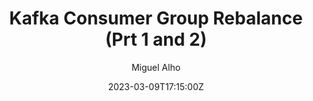 ---
title: "Kafka Consumer Group Rebalance (Prt 1 and 2)"
date: 2023-03-09T17:15:00Z
author: Miguel Alho
type: post

url: /bookmark-2023-03-09-Kafka-Consumer-Group-Rebalance/
bookmark: article
type: bookmarks
article:
  links: 
    - https://www.linkedin.com/pulse/kafka-consumer-group-rebalance-1-2-rob-golder/
    - https://www.linkedin.com/pulse/kafka-consumer-group-rebalance-2-rob-golder/
  
tags:
  - bookmark
  - article
  - Kafka

summary: 
    I've been debugging a weird and considered impossible situation on a Kafka cluster and/or consumer service. I have a multi-instance service where something occurs that causes one of the instances to get all the partitions assigned, though the partitions on the other instance do not get revoked. Theoretically, a partition can only be consumed by a single consumer in a group; in this case though, 2 consumers in the same group are consuming the same partition. This leads to concurrent processing on the same instance. Luckily, the consumers are idempotent, so they can still handle the situation, but it does generate a bunch of error events.


    I'm analysing this one as a follow up to Gwen Shapiro's talk [The Magical Rebalance Protocol of Apache Kafka](/bookmark-magical-rebalance-protocol-of-apache-kafka/)

notes:
  - type: quote
    content: 
      Group membership is managed on the broker side, and partition assignment is managed on the client side. The broker has no knowledge of what the resources are and how they are assigned amongst the consumers. This is a good example of why the Kafka client is considered a thick client.
    
  - type: quote
    image: 
    content: 
      The Group Coordinator manages the consumer group and the consumers. This is a Kafka component that lives on the broker side. It will make one consumer the lead, and this will be responsible for computing the topic partition assignments. These are returned to the Group Coordinator which then assigns the partitions to the consumers. 
    
  - type: slide
    image: kafka-rebalance/001.png
    title: An example is given
    content: "
      > If a service has multiple consumers that subscribe to mutually exclusive topics but that share the same group.id then any rebalance triggered by any one consumer would still affect the other consumers in the group


      The author gives a nice example to help follow up which matches the way I'm consuming things


      > In the following scenario Consumer A is subscribed to topic abc, whilst Consumer B is subscribed to topic def.  They are in the same consumer group foo.  If Consumer A takes too long to process a batch and times out then it is removed from the consumer group triggering a rebalance.  All partition assignments in the group are revoked and reassigned, including those for Consumer B.


      > When Consumer A eventually completes its poll and rejoins the consumer group, a further rebalance is triggered, and again all processing stops as partitions are revoked and reassigned.  It can therefore be prudent to define separate consumer groups for consumers listening to different topics.  e.g. service-topic-consumer-group.


      This is a possible aspect to consider - In my use case, I do configure all the topic consumption in the same service instance as the same consumer. So if a rebalance occurs, it happens against all the topics consumed based on the above info."

  - type: slide
    image: kafka-rebalance/002.png
    content: 

  - type: slide
    image: kafka-rebalance/003.png
    
  - type: slide
    image: kafka-rebalance/004.png
    content: 
      It is recommended to configure the heartbeat.interval.ms to be no more than a third of session.timeout.ms.  This ensures that if a heartbeat or two are lost due for example to a transient network issue, that the consumer is not considered to have failed.  In this diagram two heartbeats are lost, but the third arrives before the session has timed out, so the Group Coordinator knows the consumer is still healthy.

  - type: slide
    image: kafka-rebalance/005.png
    content: 
      Consumer heart beating and polling. Polling is done on a different thread.

  - type: slide
    image: kafka-rebalance/006.png
    content: "
      > The heartbeat thread checks the status of the consumer processing, and if the max.poll.interval.ms has been exceeded between polls then rather than a heartbeat it sends a LeaveGroup request.   The Group Coordinator removes the consumer from the consumer group triggering a rebalance.


      > Configuring the max.poll.interval.ms therefore requires careful consideration.  Set it too low and the risk is that the batch of messages consumed in a single poll are not processed in time leading to rebalancing and duplicate message delivery.  Set the interval too high and it means that when a consumer does fail it takes longer before the broker is aware and the consumer’s partitions are reassigned.  During this processing the messages on the topic partitions assigned to the failed consumer are stuck.


      > There are therefore two time outs to consider that have a bearing on when a consumer is considered healthy or to have failed and be evicted from a consumer group.  If the main processing thread dies, leaving the heartbeat thread still running, the failure is detected by the max.poll.interval.ms being exceeded.  If the whole application dies then this will be detected by no heartbeat being received within the session.timeout.ms.


      >The max.poll.interval.ms is essentially the main health check for the consumer processing.  However by also utilizing a heartbeat check on a separate thread it means that hard failures where the whole application has failed are detected more quickly.
    "

  - type: slide
    image: kafka-rebalance/007.png
    title: Eager Rebalance
    content: 
      With eager rebalancing (the default), when a consumer group rebalances, all processing by the consumers stops while the topic partitions are reassigned.~


      The consumer group rebalance does not complete until all consumers have accepted their partition assignments. 

  - type: slide
    image: kafka-rebalance/008.png
    title: Incremental (Cooperative) Rebalance
    content: "
      > If the impact of eager consumer group rebalances stopping message processing while they are occurring is considered too great, then an Incremental Rebalance strategy could be adopted. Existing consumers that have been notified by the Group Coordinator that a rebalance is underway do not stop processing. Instead rebalancing occurs over two phases. 


      > Only those partitions that need to be reassigned are revoked. The other partitions are constantly owned by their consumers with no interruption to consumption of their messages.


      > Incremental Rebalance takes two rounds of rebalancing to complete, so results in longer overall latency. However the impact of the rebalance is less severe to overall message processing.


      > Incremental Rebalance is configured by applying a CooperativeStickyAssignor to the consumer’s partition.assignment.strategy setting.
    "
    comment: 
      CooperativeStickyAssignor is at play in my case. I can see revocations sometimes. But in the case of the error, the revoke messages are missing.

  - type: slide
    image: kafka-rebalance/009.png
    title: Static Group Membership
    content: "
      > With the default rebalance protocol when a consumer starts it is assigned a new member.id (which is an internal Id in the Group Coordinator) irrespective of whether it is an existing consumer that has just restarted. Any consumer starting triggers a rebalance, and is assigned a new member.id. With this protocol the consumer cannot be re-identified as the same.


      With static group membership, the consumer will be attributed the same`member.id`, even if it just restarts, based on it's `group.instance.id`.


      > The partitions that were assigned to that consumer are reassigned to it and processing of messages from those partitions now resumes. Meanwhile there was no interruption to the processing of messages on partitions assigned to other consumers.


      > The following diagram demonstrates static group membership. Two consumers belong to the same consumer group and have distinct group.instance.id values assigned. They are polling a partition each from the same topic. Consumer B stops and leaves the group, however a rebalance is not immediately triggered. The consumer rejoins the group before the session.timeout.ms times out and is reassigned its partition, ensuring no rebalance is required.

      > This feature could be utilized for example by tieing the Id of the Kubernetes pod that an application is running in to the application consumer’s group.instance.id. If the pod dies and restarts then the Group Coordinator will recognize the consumer as the group.instance.id will be the same, and the potentially costly rebalance is avoided.

      > For a consumer with static group membership it does not send a LeaveGroup request when it leaves a group (or indeed fails). Rather it stops heartbeating and remains in the group until the session.timeout.ms has been exceeded and is removed from the group by the Group Coordinator. 
    "
    comment: 
      can't see this as a problem in my current issue...

  - type: slide
    title: On Rebalance Risks
    content: "      
      * __Duplicate messages__ - A consumer that has exceeded its time out and is considered failed could still be processing the messages it has polled, and that processing could complete successfully. However its consumer offsets write will be rejected as the consumer group rebalance increments the generation Id, and any writes with the previous generation Id are rejected. Meanwhile a new consumer instance is assigned the topic partitions in a rebalance and this consumes and processes the same messages. It is always important to be aware that the application may receive duplicate messages and it must cater for these, if necessary, as required. 
      

      * __Rebalance Storms__ - Rebalance does not complete until all existing consumers have either rejoined or exceeded the max.poll.interval.ms. If a consumer does indeed exceed the max.poll.interval.ms before it again polls as it is taking longer than expected to process its last batch of messages then when it does complete it will request to rejoin the group, triggering another rebalance. If the cause of the rebalance is for example due to slow responding downstream services that are affecting all consumers the upshot can be rebalance after rebalance being triggered as consumers are continually evicted and then rejoin, a ‘rebalance storm’. Static Group Membership and Incremental rebalancing can of course assist with this but whatever strategies are in place care must be taken with the rebalance configurations.
    "
    comment: 
      Could use of `autocommit` reflect in the duplicate message processing? Even though one of the consumers is considered failed, it can still process messages it has polled. This doesn't explain how it keeps getting messages long after. Fortunately, consumer is idempotent and can handle this.
---